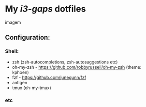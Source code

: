 # My _i3-gaps_ dotfiles

imagem

## Configuration:
### Shell:
* zsh (zsh-autocompletions, zsh-autosuggestions etc)
* oh-my-zsh - https://github.com/robbyrussell/oh-my-zsh (theme: kphoen)
* fzf - https://github.com/junegunn/fzf
* antigen
* tmux (oh-my-tmux)

### etc
